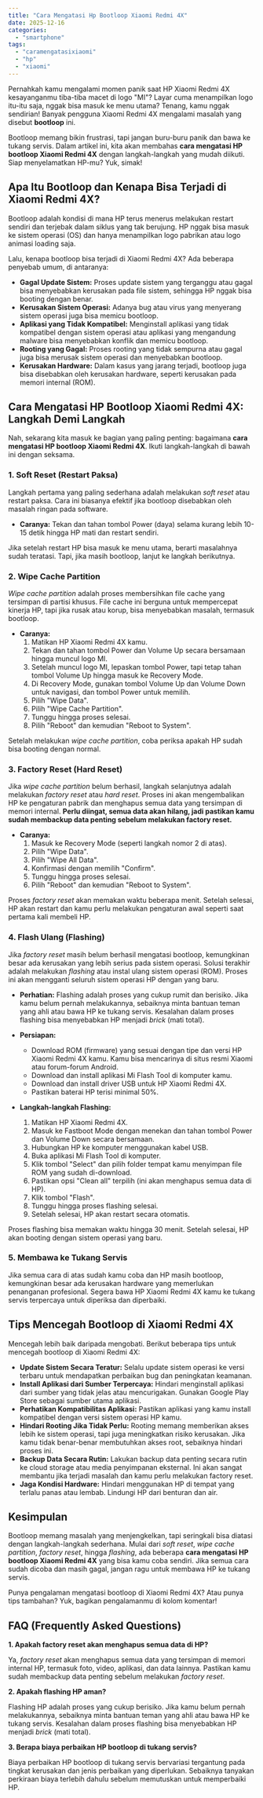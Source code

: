```yaml
---
title: "Cara Mengatasi Hp Bootloop Xiaomi Redmi 4X"
date: 2025-12-16
categories: 
  - "smartphone"
tags: 
  - "caramengatasixiaomi"
  - "hp"
  - "xiaomi"
---
```


Pernahkah kamu mengalami momen panik saat HP Xiaomi Redmi 4X kesayanganmu tiba-tiba macet di logo "MI"? Layar cuma menampilkan logo itu-itu saja, nggak bisa masuk ke menu utama? Tenang, kamu nggak sendirian! Banyak pengguna Xiaomi Redmi 4X mengalami masalah yang disebut **bootloop** ini.

Bootloop memang bikin frustrasi, tapi jangan buru-buru panik dan bawa ke tukang servis. Dalam artikel ini, kita akan membahas **cara mengatasi HP bootloop Xiaomi Redmi 4X** dengan langkah-langkah yang mudah diikuti. Siap menyelamatkan HP-mu? Yuk, simak!

## Apa Itu Bootloop dan Kenapa Bisa Terjadi di Xiaomi Redmi 4X?

Bootloop adalah kondisi di mana HP terus menerus melakukan restart sendiri dan terjebak dalam siklus yang tak berujung. HP nggak bisa masuk ke sistem operasi (OS) dan hanya menampilkan logo pabrikan atau logo animasi loading saja.

Lalu, kenapa bootloop bisa terjadi di Xiaomi Redmi 4X? Ada beberapa penyebab umum, di antaranya:

- **Gagal Update Sistem:** Proses update sistem yang terganggu atau gagal bisa menyebabkan kerusakan pada file sistem, sehingga HP nggak bisa booting dengan benar.
- **Kerusakan Sistem Operasi:** Adanya bug atau virus yang menyerang sistem operasi juga bisa memicu bootloop.
- **Aplikasi yang Tidak Kompatibel:** Menginstall aplikasi yang tidak kompatibel dengan sistem operasi atau aplikasi yang mengandung malware bisa menyebabkan konflik dan memicu bootloop.
- **Rooting yang Gagal:** Proses rooting yang tidak sempurna atau gagal juga bisa merusak sistem operasi dan menyebabkan bootloop.
- **Kerusakan Hardware:** Dalam kasus yang jarang terjadi, bootloop juga bisa disebabkan oleh kerusakan hardware, seperti kerusakan pada memori internal (ROM).

## Cara Mengatasi HP Bootloop Xiaomi Redmi 4X: Langkah Demi Langkah

Nah, sekarang kita masuk ke bagian yang paling penting: bagaimana **cara mengatasi HP bootloop Xiaomi Redmi 4X**. Ikuti langkah-langkah di bawah ini dengan seksama.

### 1\. Soft Reset (Restart Paksa)

Langkah pertama yang paling sederhana adalah melakukan _soft reset_ atau restart paksa. Cara ini biasanya efektif jika bootloop disebabkan oleh masalah ringan pada software.

- **Caranya:** Tekan dan tahan tombol Power (daya) selama kurang lebih 10-15 detik hingga HP mati dan restart sendiri.

Jika setelah restart HP bisa masuk ke menu utama, berarti masalahnya sudah teratasi. Tapi, jika masih bootloop, lanjut ke langkah berikutnya.

### 2\. Wipe Cache Partition

_Wipe cache partition_ adalah proses membersihkan file cache yang tersimpan di partisi khusus. File cache ini berguna untuk mempercepat kinerja HP, tapi jika rusak atau korup, bisa menyebabkan masalah, termasuk bootloop.

- **Caranya:**
    1. Matikan HP Xiaomi Redmi 4X kamu.
    2. Tekan dan tahan tombol Power dan Volume Up secara bersamaan hingga muncul logo MI.
    3. Setelah muncul logo MI, lepaskan tombol Power, tapi tetap tahan tombol Volume Up hingga masuk ke Recovery Mode.
    4. Di Recovery Mode, gunakan tombol Volume Up dan Volume Down untuk navigasi, dan tombol Power untuk memilih.
    5. Pilih "Wipe Data".
    6. Pilih "Wipe Cache Partition".
    7. Tunggu hingga proses selesai.
    8. Pilih "Reboot" dan kemudian "Reboot to System".

Setelah melakukan _wipe cache partition_, coba periksa apakah HP sudah bisa booting dengan normal.

### 3\. Factory Reset (Hard Reset)

Jika _wipe cache partition_ belum berhasil, langkah selanjutnya adalah melakukan _factory reset_ atau _hard reset_. Proses ini akan mengembalikan HP ke pengaturan pabrik dan menghapus semua data yang tersimpan di memori internal. **Perlu diingat, semua data akan hilang, jadi pastikan kamu sudah membackup data penting sebelum melakukan factory reset.**

- **Caranya:**
    1. Masuk ke Recovery Mode (seperti langkah nomor 2 di atas).
    2. Pilih "Wipe Data".
    3. Pilih "Wipe All Data".
    4. Konfirmasi dengan memilih "Confirm".
    5. Tunggu hingga proses selesai.
    6. Pilih "Reboot" dan kemudian "Reboot to System".

Proses _factory reset_ akan memakan waktu beberapa menit. Setelah selesai, HP akan restart dan kamu perlu melakukan pengaturan awal seperti saat pertama kali membeli HP.

### 4\. Flash Ulang (Flashing)

Jika _factory reset_ masih belum berhasil mengatasi bootloop, kemungkinan besar ada kerusakan yang lebih serius pada sistem operasi. Solusi terakhir adalah melakukan _flashing_ atau instal ulang sistem operasi (ROM). Proses ini akan mengganti seluruh sistem operasi HP dengan yang baru.

- **Perhatian:** Flashing adalah proses yang cukup rumit dan berisiko. Jika kamu belum pernah melakukannya, sebaiknya minta bantuan teman yang ahli atau bawa HP ke tukang servis. Kesalahan dalam proses flashing bisa menyebabkan HP menjadi _brick_ (mati total).
    
- **Persiapan:**
    
    - Download ROM (firmware) yang sesuai dengan tipe dan versi HP Xiaomi Redmi 4X kamu. Kamu bisa mencarinya di situs resmi Xiaomi atau forum-forum Android.
    - Download dan install aplikasi Mi Flash Tool di komputer kamu.
    - Download dan install driver USB untuk HP Xiaomi Redmi 4X.
    - Pastikan baterai HP terisi minimal 50%.
- **Langkah-langkah Flashing:**
    
    1. Matikan HP Xiaomi Redmi 4X.
    2. Masuk ke Fastboot Mode dengan menekan dan tahan tombol Power dan Volume Down secara bersamaan.
    3. Hubungkan HP ke komputer menggunakan kabel USB.
    4. Buka aplikasi Mi Flash Tool di komputer.
    5. Klik tombol "Select" dan pilih folder tempat kamu menyimpan file ROM yang sudah di-download.
    6. Pastikan opsi "Clean all" terpilih (ini akan menghapus semua data di HP).
    7. Klik tombol "Flash".
    8. Tunggu hingga proses flashing selesai.
    9. Setelah selesai, HP akan restart secara otomatis.

Proses flashing bisa memakan waktu hingga 30 menit. Setelah selesai, HP akan booting dengan sistem operasi yang baru.

### 5\. Membawa ke Tukang Servis

Jika semua cara di atas sudah kamu coba dan HP masih bootloop, kemungkinan besar ada kerusakan hardware yang memerlukan penanganan profesional. Segera bawa HP Xiaomi Redmi 4X kamu ke tukang servis terpercaya untuk diperiksa dan diperbaiki.

## Tips Mencegah Bootloop di Xiaomi Redmi 4X

Mencegah lebih baik daripada mengobati. Berikut beberapa tips untuk mencegah bootloop di Xiaomi Redmi 4X:

- **Update Sistem Secara Teratur:** Selalu update sistem operasi ke versi terbaru untuk mendapatkan perbaikan bug dan peningkatan keamanan.
- **Install Aplikasi dari Sumber Terpercaya:** Hindari menginstall aplikasi dari sumber yang tidak jelas atau mencurigakan. Gunakan Google Play Store sebagai sumber utama aplikasi.
- **Perhatikan Kompatibilitas Aplikasi:** Pastikan aplikasi yang kamu install kompatibel dengan versi sistem operasi HP kamu.
- **Hindari Rooting Jika Tidak Perlu:** Rooting memang memberikan akses lebih ke sistem operasi, tapi juga meningkatkan risiko kerusakan. Jika kamu tidak benar-benar membutuhkan akses root, sebaiknya hindari proses ini.
- **Backup Data Secara Rutin:** Lakukan backup data penting secara rutin ke cloud storage atau media penyimpanan eksternal. Ini akan sangat membantu jika terjadi masalah dan kamu perlu melakukan factory reset.
- **Jaga Kondisi Hardware:** Hindari menggunakan HP di tempat yang terlalu panas atau lembab. Lindungi HP dari benturan dan air.

## Kesimpulan

Bootloop memang masalah yang menjengkelkan, tapi seringkali bisa diatasi dengan langkah-langkah sederhana. Mulai dari _soft reset_, _wipe cache partition_, _factory reset_, hingga _flashing_, ada beberapa **cara mengatasi HP bootloop Xiaomi Redmi 4X** yang bisa kamu coba sendiri. Jika semua cara sudah dicoba dan masih gagal, jangan ragu untuk membawa HP ke tukang servis.

Punya pengalaman mengatasi bootloop di Xiaomi Redmi 4X? Atau punya tips tambahan? Yuk, bagikan pengalamanmu di kolom komentar!

## FAQ (Frequently Asked Questions)

**1\. Apakah factory reset akan menghapus semua data di HP?**

Ya, _factory reset_ akan menghapus semua data yang tersimpan di memori internal HP, termasuk foto, video, aplikasi, dan data lainnya. Pastikan kamu sudah membackup data penting sebelum melakukan _factory reset_.

**2\. Apakah flashing HP aman?**

Flashing HP adalah proses yang cukup berisiko. Jika kamu belum pernah melakukannya, sebaiknya minta bantuan teman yang ahli atau bawa HP ke tukang servis. Kesalahan dalam proses flashing bisa menyebabkan HP menjadi _brick_ (mati total).

**3\. Berapa biaya perbaikan HP bootloop di tukang servis?**

Biaya perbaikan HP bootloop di tukang servis bervariasi tergantung pada tingkat kerusakan dan jenis perbaikan yang diperlukan. Sebaiknya tanyakan perkiraan biaya terlebih dahulu sebelum memutuskan untuk memperbaiki HP.
